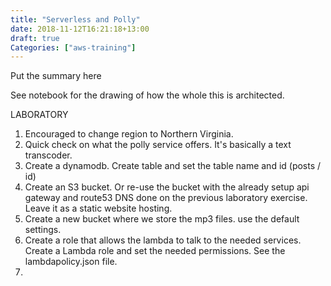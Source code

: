 ```yaml
---
title: "Serverless and Polly"
date: 2018-11-12T16:21:18+13:00
draft: true
Categories: ["aws-training"]
---
```

Put the summary here
<!--more-->

See notebook for the drawing of how the whole this is architected.

LABORATORY

1. Encouraged to change region to Northern Virginia.
2. Quick check on what the polly service offers. It's basically a text transcoder.
3. Create a dynamodb. Create table and set the table name and id (posts / id)
4. Create an S3 bucket. Or re-use the bucket with the already setup api gateway and route53 DNS done on the previous laboratory exercise. Leave it as a static website hosting.
5. Create a new bucket where we store the mp3 files. use the default settings.
6. Create a role that allows the lambda to talk to the needed services. Create a Lambda role and set the needed permissions. See the lambdapolicy.json file.
7.
